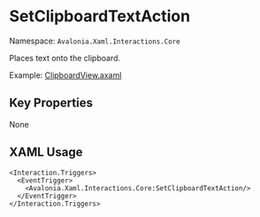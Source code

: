 # SetClipboardTextAction

Namespace: `Avalonia.Xaml.Interactions.Core`

Places text onto the clipboard.

Example: [ClipboardView.axaml](samples/BehaviorsTestApplication/Views/Pages/ClipboardView.axaml)

## Key Properties
None

## XAML Usage
```xaml
<Interaction.Triggers>
  <EventTrigger>
    <Avalonia.Xaml.Interactions.Core:SetClipboardTextAction/>
  </EventTrigger>
</Interaction.Triggers>
```
